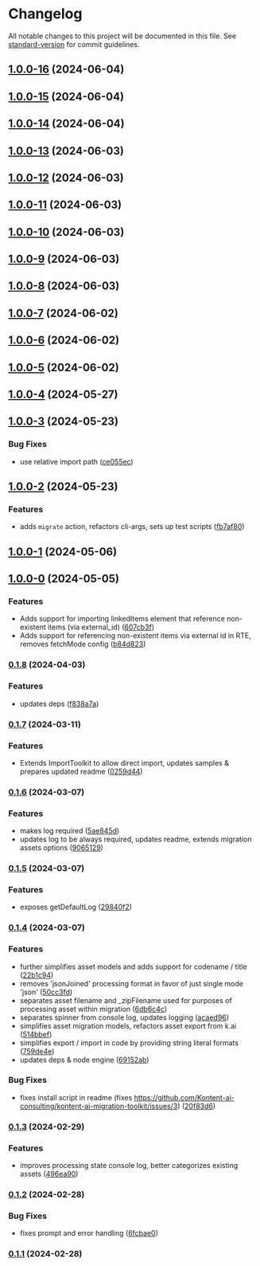 # Changelog

All notable changes to this project will be documented in this file. See [standard-version](https://github.com/conventional-changelog/standard-version) for commit guidelines.

## [1.0.0-16](https://github.com/Kontent-ai-consulting/kontent-ai-migration-toolkit/compare/v1.0.0-15...v1.0.0-16) (2024-06-04)

## [1.0.0-15](https://github.com/Kontent-ai-consulting/kontent-ai-migration-toolkit/compare/v1.0.0-14...v1.0.0-15) (2024-06-04)

## [1.0.0-14](https://github.com/Kontent-ai-consulting/kontent-ai-migration-toolkit/compare/v1.0.0-13...v1.0.0-14) (2024-06-04)

## [1.0.0-13](https://github.com/Kontent-ai-consulting/kontent-ai-migration-toolkit/compare/v1.0.0-12...v1.0.0-13) (2024-06-03)

## [1.0.0-12](https://github.com/Kontent-ai-consulting/kontent-ai-migration-toolkit/compare/v1.0.0-11...v1.0.0-12) (2024-06-03)

## [1.0.0-11](https://github.com/Kontent-ai-consulting/kontent-ai-migration-toolkit/compare/v1.0.0-10...v1.0.0-11) (2024-06-03)

## [1.0.0-10](https://github.com/Kontent-ai-consulting/kontent-ai-migration-toolkit/compare/v1.0.0-9...v1.0.0-10) (2024-06-03)

## [1.0.0-9](https://github.com/Kontent-ai-consulting/kontent-ai-migration-toolkit/compare/v1.0.0-8...v1.0.0-9) (2024-06-03)

## [1.0.0-8](https://github.com/Kontent-ai-consulting/kontent-ai-migration-toolkit/compare/v1.0.0-7...v1.0.0-8) (2024-06-03)

## [1.0.0-7](https://github.com/Kontent-ai-consulting/kontent-ai-migration-toolkit/compare/v1.0.0-6...v1.0.0-7) (2024-06-02)

## [1.0.0-6](https://github.com/Kontent-ai-consulting/kontent-ai-migration-toolkit/compare/v1.0.0-5...v1.0.0-6) (2024-06-02)

## [1.0.0-5](https://github.com/Kontent-ai-consulting/kontent-ai-migration-toolkit/compare/v1.0.0-4...v1.0.0-5) (2024-06-02)

## [1.0.0-4](https://github.com/Kontent-ai-consulting/kontent-ai-migration-toolkit/compare/v1.0.0-3...v1.0.0-4) (2024-05-27)

## [1.0.0-3](https://github.com/Kontent-ai-consulting/kontent-ai-migration-toolkit/compare/v1.0.0-2...v1.0.0-3) (2024-05-23)


### Bug Fixes

* use relative import path ([ce055ec](https://github.com/Kontent-ai-consulting/kontent-ai-migration-toolkit/commit/ce055ecdf8bc31e3c1b1e0320bdcb7bd09c25976))

## [1.0.0-2](https://github.com/Kontent-ai-consulting/kontent-ai-migration-toolkit/compare/v1.0.0-1...v1.0.0-2) (2024-05-23)


### Features

* adds `migrate` action, refactors cli-args, sets up test scripts ([fb7af80](https://github.com/Kontent-ai-consulting/kontent-ai-migration-toolkit/commit/fb7af8047d22f05cb12564034a23c21f6cb33151))

## [1.0.0-1](https://github.com/Kontent-ai-consulting/kontent-ai-migration-toolkit/compare/v1.0.0-0...v1.0.0-1) (2024-05-06)

## [1.0.0-0](https://github.com/Kontent-ai-consulting/kontent-ai-migration-toolkit/compare/v0.1.8...v1.0.0-0) (2024-05-05)


### Features

* Adds support for importing linkedItems element that reference non-existent items (via external_id) ([607cb3f](https://github.com/Kontent-ai-consulting/kontent-ai-migration-toolkit/commit/607cb3fea1a3383e6856b1069355a90de128f6c5))
* Adds support for referencing non-existent items via external id in RTE, removes fetchMode config ([b84d823](https://github.com/Kontent-ai-consulting/kontent-ai-migration-toolkit/commit/b84d82316827544d2d595f448fa243e50403104d))

### [0.1.8](https://github.com/Kontent-ai-consulting/kontent-ai-migration-toolkit/compare/v0.1.7...v0.1.8) (2024-04-03)


### Features

* updates deps ([f838a7a](https://github.com/Kontent-ai-consulting/kontent-ai-migration-toolkit/commit/f838a7ae0c454ea1ac5c12857c4726683fdf1fa0))

### [0.1.7](https://github.com/Kontent-ai-consulting/kontent-ai-migration-toolkit/compare/v0.1.6...v0.1.7) (2024-03-11)


### Features

* Extends ImportToolkit to allow direct import, updates samples & prepares updated readme ([0259d44](https://github.com/Kontent-ai-consulting/kontent-ai-migration-toolkit/commit/0259d44b8681ac55c3d99792ff2952674bb6b616))

### [0.1.6](https://github.com/Kontent-ai-consulting/kontent-ai-migration-toolkit/compare/v0.1.5...v0.1.6) (2024-03-07)


### Features

* makes log required ([5ae845d](https://github.com/Kontent-ai-consulting/kontent-ai-migration-toolkit/commit/5ae845dc6f88aa356dc1694958de352b8ebd1a15))
* updates log to be always required, updates readme, extends migration assets options ([9065129](https://github.com/Kontent-ai-consulting/kontent-ai-migration-toolkit/commit/906512909df9e4af6fbb9941437043f5dbc193f8))

### [0.1.5](https://github.com/Kontent-ai-consulting/kontent-ai-migration-toolkit/compare/v0.1.4...v0.1.5) (2024-03-07)


### Features

* exposes getDefaultLog ([29840f2](https://github.com/Kontent-ai-consulting/kontent-ai-migration-toolkit/commit/29840f277ac43187af84f0c05c4a590f23062d5c))

### [0.1.4](https://github.com/Kontent-ai-consulting/kontent-ai-migration-toolkit/compare/v0.1.3...v0.1.4) (2024-03-07)


### Features

* further simplifies asset models and adds support for codename / title ([22b1c94](https://github.com/Kontent-ai-consulting/kontent-ai-migration-toolkit/commit/22b1c94f85cd211c6765136fb6cb653e6c719a01))
* removes 'jsonJoined' processing format in favor of just single mode 'json' ([50cc3fd](https://github.com/Kontent-ai-consulting/kontent-ai-migration-toolkit/commit/50cc3fd5e6fb93832313d97cb0d8f1f6962bcbd8))
* separates asset filename and _zipFilename used for purposes of processing asset within migration ([6db6c4c](https://github.com/Kontent-ai-consulting/kontent-ai-migration-toolkit/commit/6db6c4c1a96b5f78e4668fba5945525571feca87))
* separates spinner from console log, updates logging ([acaed96](https://github.com/Kontent-ai-consulting/kontent-ai-migration-toolkit/commit/acaed9658f04e4def1e915b982d700bce0e6d8e6))
* simplifies asset migration models, refactors asset export from k.ai ([514bbef](https://github.com/Kontent-ai-consulting/kontent-ai-migration-toolkit/commit/514bbef05c3c71e4d42fa0be5b49ee11b582c61d))
* simplifies export / import in code by providing string literal formats ([759de4e](https://github.com/Kontent-ai-consulting/kontent-ai-migration-toolkit/commit/759de4ea7ad0acb37fa67fb5a37123f95508f08a))
* updates deps & node engine ([69152ab](https://github.com/Kontent-ai-consulting/kontent-ai-migration-toolkit/commit/69152ab53f95e004f9f6e8aa29b800cb27e92d4f))


### Bug Fixes

* fixes install script in readme (fixes https://github.com/Kontent-ai-consulting/kontent-ai-migration-toolkit/issues/3) ([20f83d6](https://github.com/Kontent-ai-consulting/kontent-ai-migration-toolkit/commit/20f83d6a9fd3e4101d8ad9bb3d193d7209c75b04))

### [0.1.3](https://github.com/Kontent-ai-consulting/kontent-ai-migration-toolkit/compare/v0.1.2...v0.1.3) (2024-02-29)


### Features

* improves processing state console log, better categorizes existing assets ([496ea90](https://github.com/Kontent-ai-consulting/kontent-ai-migration-toolkit/commit/496ea905519deaa16e7c2bc4e9303c547b97273d))

### [0.1.2](https://github.com/Kontent-ai-consulting/kontent-ai-migration-toolkit/compare/v0.1.1...v0.1.2) (2024-02-28)


### Bug Fixes

* fixes prompt and error handling ([6fcbae0](https://github.com/Kontent-ai-consulting/kontent-ai-migration-toolkit/commit/6fcbae0874395f6fd351bded310ef3edb95021e5))

### [0.1.1](https://github.com/Kontent-ai-consulting/kontent-ai-migration-toolkit/compare/v0.0.21...v0.1.1) (2024-02-28)
